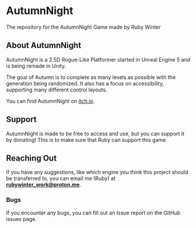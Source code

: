 # AutumnNight
The repository for the AutumnNight Game made by Ruby Winter

## About AutumnNight
AutumnNight is a 2.5D Rogue-Like Platformer started in Unreal Engine 5 and is being remade in Unity.

The goal of Autumn is to complete as many levels as possible with the generation being randomized. It also has a focus on accessibility, supporting many different control layouts.

You can find AutumnNight on [itch.io](https;//itch.io).

## Support
AutumnNight is made to be free to access and use, but you can support it by donating! This is to make sure that Ruby can support this game.

## Reaching Out
If you have any suggestions, like which engine you think this project should be transferred to, you can email me (Ruby) at **rubywinter_work@proton.me**.

### Bugs
If you encounter any bugs, you can fill out an Issue report on the GitHub issues page.
